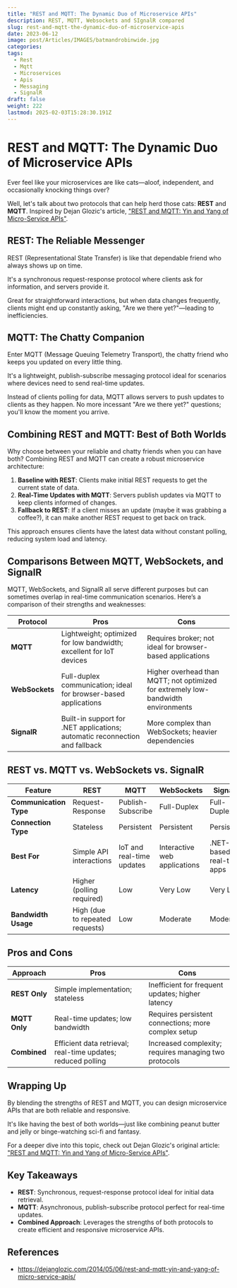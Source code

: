 ```yaml
---
title: "REST and MQTT: The Dynamic Duo of Microservice APIs"
description: REST, MQTT, Websockets and SIgnalR compared
slug: rest-and-mqtt-the-dynamic-duo-of-microservice-apis
date: 2023-06-12
image: post/Articles/IMAGES/batmandrobinwide.jpg
categories: 
tags:
  - Rest
  - Mqtt
  - Microservices
  - Apis
  - Messaging
  - SignalR
draft: false
weight: 222
lastmod: 2025-02-03T15:28:30.191Z
---
```

# REST and MQTT: The Dynamic Duo of Microservice APIs

Ever feel like your microservices are like cats—aloof, independent, and occasionally knocking things over?&#x20;

Well, let's talk about two protocols that can help herd those cats: **REST** and **MQTT**. Inspired by Dejan Glozic's article, ["REST and MQTT: Yin and Yang of Micro-Service APIs"](https://dejanglozic.com/2014/05/06/rest-and-mqtt-yin-and-yang-of-micro-service-apis/).

## REST: The Reliable Messenger

REST (Representational State Transfer) is like that dependable friend who always shows up on time.&#x20;

It's a synchronous request-response protocol where clients ask for information, and servers provide it.&#x20;

Great for straightforward interactions, but when data changes frequently, clients might end up constantly asking, "Are we there yet?"—leading to inefficiencies.

## MQTT: The Chatty Companion

Enter MQTT (Message Queuing Telemetry Transport), the chatty friend who keeps you updated on every little thing.&#x20;

It's a lightweight, publish-subscribe messaging protocol ideal for scenarios where devices need to send real-time updates.&#x20;

Instead of clients polling for data, MQTT allows servers to push updates to clients as they happen. No more incessant "Are we there yet?" questions; you'll know the moment you arrive.

## Combining REST and MQTT: Best of Both Worlds

Why choose between your reliable and chatty friends when you can have both? Combining REST and MQTT can create a robust microservice architecture:

1. **Baseline with REST**: Clients make initial REST requests to get the current state of data.
2. **Real-Time Updates with MQTT**: Servers publish updates via MQTT to keep clients informed of changes.
3. **Fallback to REST**: If a client misses an update (maybe it was grabbing a coffee?), it can make another REST request to get back on track.

This approach ensures clients have the latest data without constant polling, reducing system load and latency.

## Comparisons Between MQTT, WebSockets, and SignalR

MQTT, WebSockets, and SignalR all serve different purposes but can sometimes overlap in real-time communication scenarios. Here’s a comparison of their strengths and weaknesses:

| Protocol       | Pros                                                                        | Cons                                                                              |
| -------------- | --------------------------------------------------------------------------- | --------------------------------------------------------------------------------- |
| **MQTT**       | Lightweight; optimized for low bandwidth; excellent for IoT devices         | Requires broker; not ideal for browser-based applications                         |
| **WebSockets** | Full-duplex communication; ideal for browser-based applications             | Higher overhead than MQTT; not optimized for extremely low-bandwidth environments |
| **SignalR**    | Built-in support for .NET applications; automatic reconnection and fallback | More complex than WebSockets; heavier dependencies                                |

## REST vs. MQTT vs. WebSockets vs. SignalR

| Feature                | REST                            | MQTT                      | WebSockets                   | SignalR                   |
| ---------------------- | ------------------------------- | ------------------------- | ---------------------------- | ------------------------- |
| **Communication Type** | Request-Response                | Publish-Subscribe         | Full-Duplex                  | Full-Duplex               |
| **Connection Type**    | Stateless                       | Persistent                | Persistent                   | Persistent                |
| **Best For**           | Simple API interactions         | IoT and real-time updates | Interactive web applications | .NET-based real-time apps |
| **Latency**            | Higher (polling required)       | Low                       | Very Low                     | Very Low                  |
| **Bandwidth Usage**    | High (due to repeated requests) | Low                       | Moderate                     | Moderate                  |

## Pros and Cons

| Approach      | Pros                                                         | Cons                                                  |
| ------------- | ------------------------------------------------------------ | ----------------------------------------------------- |
| **REST Only** | Simple implementation; stateless                             | Inefficient for frequent updates; higher latency      |
| **MQTT Only** | Real-time updates; low bandwidth                             | Requires persistent connections; more complex setup   |
| **Combined**  | Efficient data retrieval; real-time updates; reduced polling | Increased complexity; requires managing two protocols |

## Wrapping Up

By blending the strengths of REST and MQTT, you can design microservice APIs that are both reliable and responsive.&#x20;

It's like having the best of both worlds—just like combining peanut butter and jelly or binge-watching sci-fi and fantasy.

For a deeper dive into this topic, check out Dejan Glozic's original article: ["REST and MQTT: Yin and Yang of Micro-Service APIs"](https://dejanglozic.com/2014/05/06/rest-and-mqtt-yin-and-yang-of-micro-service-apis/).

## Key Takeaways

* **REST**: Synchronous, request-response protocol ideal for initial data retrieval.
* **MQTT**: Asynchronous, publish-subscribe protocol perfect for real-time updates.
* **Combined Approach**: Leverages the strengths of both protocols to create efficient and responsive microservice APIs.

## References

* <https://dejanglozic.com/2014/05/06/rest-and-mqtt-yin-and-yang-of-micro-service-apis/>
